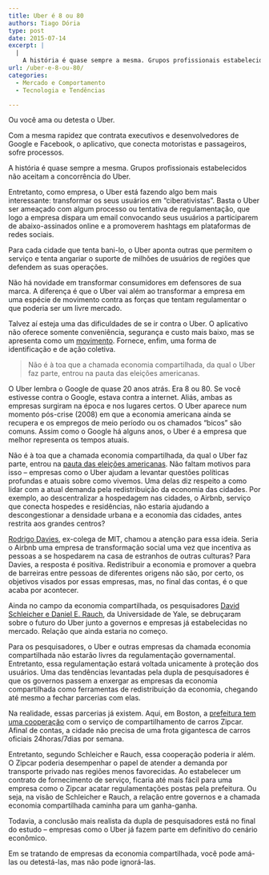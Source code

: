 ```yaml
---
title: Uber é 8 ou 80
authors: Tiago Dória
type: post
date: 2015-07-14
excerpt: |
  |
    A história é quase sempre a mesma. Grupos profissionais estabelecidos não aceitam a concorrência do Uber.
url: /uber-e-8-ou-80/
categories:
  - Mercado e Comportamento
  - Tecnologia e Tendências

---
```

Ou você ama ou detesta o Uber.

Com a mesma rapidez que contrata executivos e desenvolvedores de Google e Facebook, o aplicativo, que conecta motoristas e passageiros, sofre processos.

A história é quase sempre a mesma. Grupos profissionais estabelecidos não aceitam a concorrência do Uber.

Entretanto, como empresa, o Uber está fazendo algo bem mais interessante: transformar os seus usuários em &#8220;ciberativistas&#8221;. Basta o Uber ser ameaçado com algum processo ou tentativa de regulamentação, que logo a empresa dispara um email convocando seus usuários a participarem de abaixo-assinados online e a promoverem hashtags em plataformas de redes sociais.

Para cada cidade que tenta bani-lo, o Uber aponta outras que permitem o serviço e tenta angariar o suporte de milhões de usuários de regiões que defendem as suas operações.

Não há novidade em transformar consumidores em defensores de sua marca. A diferença é que o Uber vai além ao transformar a empresa em uma espécie de movimento contra as forças que tentam regulamentar o que poderia ser um livre mercado.

Talvez aí esteja uma das dificuldades de se ir contra o Uber. O aplicativo não oferece somente conveniência, segurança e custo mais baixo, mas se apresenta como um [movimento][1]. Fornece, enfim, uma forma de identificação e de ação coletiva.

> Não é à toa que a chamada economia compartilhada, da qual o Uber faz parte, entrou na pauta das eleições americanas.

O Uber lembra o Google de quase 20 anos atrás. Era 8 ou 80. Se você estivesse contra o Google, estava contra a internet. Aliás, ambas as empresas surgiram na época e nos lugares certos. O Uber aparece num momento pós-crise (2008) em que a economia americana ainda se recupera e os empregos de meio período ou os chamados “bicos” são comuns. Assim como o Google há alguns anos, o Uber é a empresa que melhor representa os tempos atuais.

Não é à toa que a chamada economia compartilhada, da qual o Uber faz parte, entrou na [pauta das eleições americanas][2]. Não faltam motivos para isso &#8211; empresas como o Uber ajudam a levantar questões políticas profundas e atuais sobre como vivemos. Uma delas diz respeito a como lidar com a atual demanda pela redistribuição da economia das cidades. Por exemplo, ao descentralizar a hospedagem nas cidades, o Airbnb, serviço que conecta hospedes e residências, não estaria ajudando a descongestionar a densidade urbana e a economia das cidades, antes restrita aos grandes centros?

[Rodrigo Davies][3], ex-colega de MIT, chamou a atenção para essa ideia. Seria o Airbnb uma empresa de transformação social uma vez que incentiva as pessoas a se hospedarem na casa de estranhos de outras culturas? Para Davies, a resposta é positiva. Redistribuir a economia e promover a quebra de barreiras entre pessoas de diferentes origens não são, por certo, os objetivos visados por essas empresas, mas, no final das contas, é o que acaba por acontecer.

Ainda no campo da economia compartilhada, os pesquisadores [David Schleicher e Daniel E. Rauch][4], da Universidade de Yale, se debruçaram sobre o futuro do Uber junto a governos e empresas já estabelecidas no mercado. Relação que ainda estaria no começo.

Para os pesquisadores, o Uber e outras empresas da chamada economia compartilhada não estarão livres da regulamentação governamental. Entretanto, essa regulamentação estará voltada unicamente à proteção dos usuários. Uma das tendências levantadas pela dupla de pesquisadores é que os governos passem a enxergar as empresas da economia compartilhada como ferramentas de redistribuição da economia, chegando até mesmo a fechar parcerias com elas.

Na realidade, essas parcerias já existem. Aqui, em Boston, a [prefeitura tem uma cooperação][5] com o serviço de compartilhamento de carros Zipcar. Afinal de contas, a cidade não precisa de uma frota gigantesca de carros oficiais 24horas/7dias por semana.

Entretanto, segundo Schleicher e Rauch, essa cooperação poderia ir além. O Zipcar poderia desempenhar o papel de atender a demanda por transporte privado nas regiões menos favorecidas. Ao estabelecer um contrato de fornecimento de serviço, ficaria até mais fácil para uma empresa como o Zipcar acatar regulamentações postas pela prefeitura. Ou seja, na visão de Schleicher e Rauch, a relação entre governos e a chamada economia compartilhada caminha para um ganha-ganha.

Todavia, a conclusão mais realista da dupla de pesquisadores está no final do estudo – empresas como o Uber já fazem parte em definitivo do cenário econômico.

Em se tratando de empresas da economia compartilhada, você pode amá-las ou detestá-las, mas não pode ignorá-las.

 [1]: http://www.inc.com/magazine/201307/christine-lagorio/uber-the-car-service-explosive-growth.html
 [2]: http://www.cnbc.com/2015/07/13/in-economic-address-hillary-clinton-calls-out-gig-economy.html
 [3]: http://rodrigodavies.com/blog/2015/04/28/is-airbnb-a-civic-peace-tech-company.html
 [4]: http://papers.ssrn.com/sol3/papers.cfm?abstract_id=2549919
 [5]: http://www.zipcar.com/press/releases/zipcar-launches-new-boston-fleethub-program